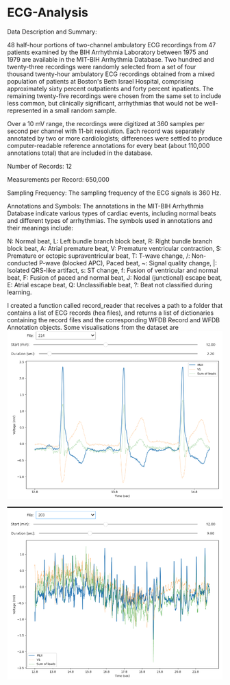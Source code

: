 # ECG-Analysis

Data Description and Summary:

48 half-hour portions of two-channel ambulatory ECG recordings from 47 patients examined by the BIH Arrhythmia Laboratory between 1975 and 1979 are available in the MIT-BIH Arrhythmia Database. Two hundred and twenty-three recordings were randomly selected from a set of four thousand twenty-hour ambulatory ECG recordings obtained from a mixed population of patients at Boston's Beth Israel Hospital, comprising approximately sixty percent outpatients and forty percent inpatients. The remaining twenty-five recordings were chosen from the same set to include less common, but clinically significant, arrhythmias that would not be well-represented in a small random sample.

Over a 10 mV range, the recordings were digitized at 360 samples per second per channel with 11-bit resolution. Each record was separately annotated by two or more cardiologists; differences were settled to produce computer-readable reference annotations for every beat (about 110,000 annotations total) that are included in the database.

Number of Records: 12

Measurements per Record: 650,000

Sampling Frequency: 
The sampling frequency of the ECG signals is 360 Hz.

Annotations and Symbols: 
The annotations in the MIT-BIH Arrhythmia Database indicate various types of cardiac events, including normal beats and different types of arrhythmias. The symbols used in annotations and their meanings include:

N: Normal beat, 
L: Left bundle branch block beat,
R: Right bundle branch block beat,
A: Atrial premature beat,
V: Premature ventricular contraction,
S: Premature or ectopic supraventricular beat,
T: T-wave change,
/: Non-conducted P-wave (blocked APC), Paced beat,
~: Signal quality change,
|: Isolated QRS-like artifact,
s: ST change,
f: Fusion of ventricular and normal beat,
F: Fusion of paced and normal beat,
J: Nodal (junctional) escape beat,
E: Atrial escape beat,
Q: Unclassifiable beat,
?: Beat not classified during learning.


I created a  function called record_reader that receives a path to a folder that contains a list of ECG records (hea files), and returns a list of dictionaries containing the record files and the corresponding WFDB Record and WFDB Annotation objects.
 Some visualisations from the dataset are 
![Ex1](1..png)

![Ex2](3.png)
